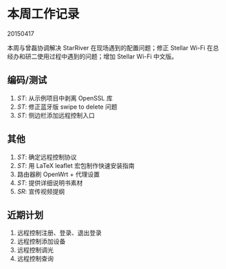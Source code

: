 # 本周工作记录

20150417

本周与曾磊协调解决 StarRiver 在现场遇到的配置问题；修正 Stellar Wi-Fi 在总经办和研二使用过程中遇到的问题；增加 Stellar Wi-Fi 中文版。

## 编码/测试

1. *ST*: 从示例项目中剥离 OpenSSL 库
2. *ST*: 修正蓝牙版 swipe to delete 问题
3. *ST*: 侧边栏添加远程控制入口

## 其他

1. *ST*: 确定远程控制协议
2. *ST*: 用 LaTeX leaflet 宏包制作快速安装指南
3. 路由器刷 OpenWrt + 代理设置
4. *ST*: 提供详细说明书素材
5. *SR*: 宣传视频提纲

## 近期计划

1. 远程控制注册、登录、退出登录
2. 远程控制添加设备
3. 远程控制调光
4. 远程控制查询
